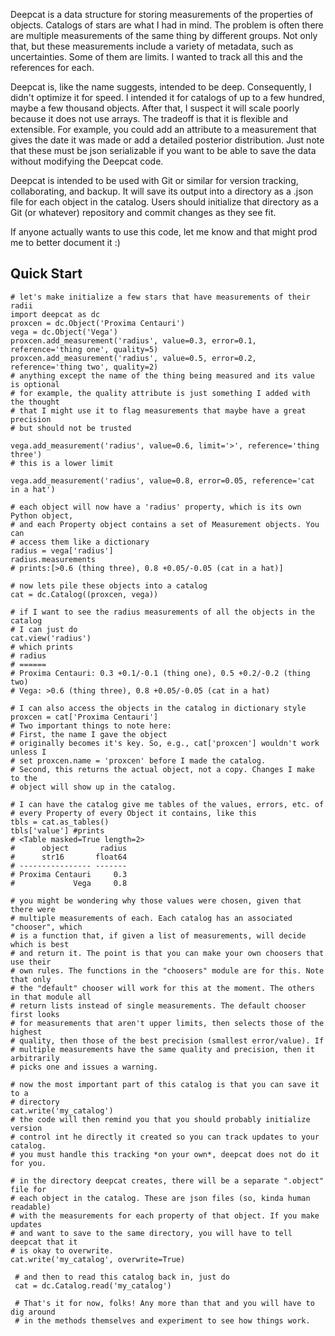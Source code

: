 Deepcat is a data structure for storing measurements of the properties of objects. Catalogs of stars are what I had in mind. The problem is often there are multiple measurements of the same thing by different groups. Not only that, but these measurements include a variety of metadata, such as uncertainties. Some of them are limits. I wanted to track all this and the references for each.

Deepcat is, like the name suggests, intended to be deep. Consequently, I didn't optimize it for speed. I intended it for catalogs of up to a few hundred, maybe a few thousand objects. After that, I suspect it will scale poorly because it does not use arrays. The tradeoff is that it is flexible and extensible. For example, you could add an attribute to a measurement that gives the date it was made or add a detailed posterior distribution. Just note that these must be json serializable if you want to be able to save the data without modifying the Deepcat code.

Deepcat is intended to be used with Git or similar for version tracking, collaborating, and backup. It will save its output into a directory as a .json file for each object in the catalog. Users should initialize that directory as a Git (or whatever) repository and commit changes as they see fit.

If anyone actually wants to use this code, let me know and that might prod me to better document it :)

Quick Start
-----------
```
# let's make initialize a few stars that have measurements of their radii
import deepcat as dc
proxcen = dc.Object('Proxima Centauri')
vega = dc.Object('Vega')
proxcen.add_measurement('radius', value=0.3, error=0.1, reference='thing one', quality=5)
proxcen.add_measurement('radius', value=0.5, error=0.2, reference='thing two', quality=2)
# anything except the name of the thing being measured and its value is optional
# for example, the quality attribute is just something I added with the thought
# that I might use it to flag measurements that maybe have a great precision
# but should not be trusted

vega.add_measurement('radius', value=0.6, limit='>', reference='thing three')
# this is a lower limit

vega.add_measurement('radius', value=0.8, error=0.05, reference='cat in a hat')

# each object will now have a 'radius' property, which is its own Python object,
# and each Property object contains a set of Measurement objects. You can
# access them like a dictionary
radius = vega['radius']
radius.measurements
# prints:[>0.6 (thing three), 0.8 +0.05/-0.05 (cat in a hat)]

# now lets pile these objects into a catalog
cat = dc.Catalog((proxcen, vega))

# if I want to see the radius measurements of all the objects in the catalog
# I can just do
cat.view('radius')
# which prints
# radius
# ======
# Proxima Centauri: 0.3 +0.1/-0.1 (thing one), 0.5 +0.2/-0.2 (thing two)
# Vega: >0.6 (thing three), 0.8 +0.05/-0.05 (cat in a hat)

# I can also access the objects in the catalog in dictionary style
proxcen = cat['Proxima Centauri']
# Two important things to note here:
# First, the name I gave the object
# originally becomes it's key. So, e.g., cat['proxcen'] wouldn't work unless I
# set proxcen.name = 'proxcen' before I made the catalog.
# Second, this returns the actual object, not a copy. Changes I make to the
# object will show up in the catalog.

# I can have the catalog give me tables of the values, errors, etc. of
# every Property of every Object it contains, like this
tbls = cat.as_tables()
tbls['value'] #prints
# <Table masked=True length=2>
#      object       radius
#      str16       float64
# ---------------- -------
# Proxima Centauri     0.3
#             Vega     0.8

# you might be wondering why those values were chosen, given that there were
# multiple measurements of each. Each catalog has an associated "chooser", which
# is a function that, if given a list of measurements, will decide which is best
# and return it. The point is that you can make your own choosers that use their
# own rules. The functions in the "choosers" module are for this. Note that only
# the "default" chooser will work for this at the moment. The others in that module all
# return lists instead of single measurements. The default chooser first looks
# for measurements that aren't upper limits, then selects those of the highest
# quality, then those of the best precision (smallest error/value). If
# multiple measurements have the same quality and precision, then it arbitrarily
# picks one and issues a warning.

# now the most important part of this catalog is that you can save it to a
# directory
cat.write('my_catalog')
# the code will then remind you that you should probably initialize version
# control int he directly it created so you can track updates to your catalog.
# you must handle this tracking *on your own*, deepcat does not do it for you.

# in the directory deepcat creates, there will be a separate ".object" file for
# each object in the catalog. These are json files (so, kinda human readable)
# with the measurements for each property of that object. If you make updates
# and want to save to the same directory, you will have to tell deepcat that it
# is okay to overwrite.
cat.write('my_catalog', overwrite=True)

 # and then to read this catalog back in, just do
 cat = dc.Catalog.read('my_catalog')

 # That's it for now, folks! Any more than that and you will have to dig around
 # in the methods themselves and experiment to see how things work.
